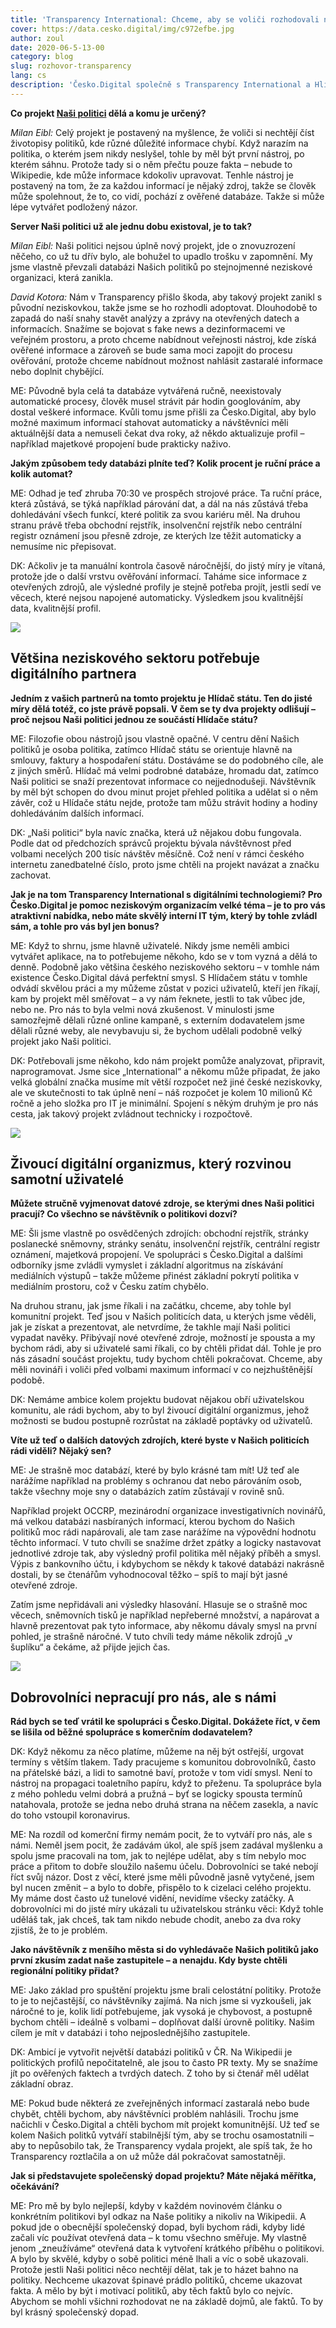 ```yaml
---
title: 'Transparency International: Chceme, aby se voliči rozhodovali na základě faktů, ne dojmů'
cover: https://data.cesko.digital/img/c972efbe.jpg
author: zoul
date: 2020-06-5-13-00
category: blog
slug: rozhovor-transparency
lang: cs
description: 'Česko.Digital společně s Transparency International a Hlídačem státu v těchto dnech spouští novou generaci projektu Naši politici, databáze ověřených informací o českých politicích – zatím celostátních, výhledově i „o tom nejposlednějším zastupiteli“. Projekt představujeme v rozhovoru s Milanem Eiblem a Davidem Kotorou z Transparency International.'
---
```


**Co projekt [Naši politici](https://www.nasipolitici.cz) dělá a komu je určený?**

_Milan Eibl:_ Celý projekt je postavený na myšlence, že voliči si nechtějí číst životopisy politiků, kde různé důležité informace chybí. Když narazím na politika, o kterém jsem nikdy neslyšel, tohle by měl být první nástroj, po kterém sáhnu. Protože tady si o něm přečtu pouze fakta – nebude to Wikipedie, kde může informace kdokoliv upravovat. Tenhle nástroj je postavený na tom, že za každou informací je nějaký zdroj, takže se člověk může spolehnout, že to, co vidí, pochází z ověřené databáze. Takže si může lépe vytvářet podložený názor.

**Server Naši politici už ale jednu dobu existoval, je to tak?**

_Milan Eibl:_ Naši politici nejsou úplně nový projekt, jde o znovuzrození něčeho, co už tu dřív bylo, ale bohužel to upadlo trošku v zapomnění. My jsme vlastně převzali databázi Našich politiků po stejnojmenné neziskové organizaci, která zanikla.

_David Kotora:_ Nám v Transparency přišlo škoda, aby takový projekt zanikl s původní neziskovkou, takže jsme se ho rozhodli adoptovat. Dlouhodobě to zapadá do naší snahy stavět analýzy a zprávy na otevřených datech a informacích. Snažíme se bojovat s fake news a dezinformacemi ve veřejném prostoru, a proto chceme nabídnout veřejnosti nástroj, kde získá ověřené informace a zároveň se bude sama moci zapojit do procesu ověřování, protože chceme nabídnout možnost nahlásit zastaralé informace nebo doplnit chybějící.

ME: Původně byla celá ta databáze vytvářená ručně, neexistovaly automatické procesy, člověk musel strávit pár hodin googlováním, aby dostal veškeré informace. Kvůli tomu jsme přišli za Česko.Digital, aby bylo možné maximum informací stahovat automaticky a návštěvníci měli aktuálnější data a nemuseli čekat dva roky, až někdo aktualizuje profil – například majetkové propojení bude prakticky naživo.

**Jakým způsobem tedy databázi plníte teď? Kolik procent je ruční práce a kolik automat?**

ME: Odhad je teď zhruba 70:30 ve prospěch strojové práce. Ta ruční práce, která zůstává, se týká například párování dat, a dál na nás zůstává třeba dohledávání všech funkcí, které politik za svou kariéru měl. Na druhou stranu právě třeba obchodní rejstřík, insolvenční rejstřík nebo centrální registr oznámení jsou přesně zdroje, ze kterých lze těžit automaticky a nemusíme nic přepisovat.

DK: Ačkoliv je ta manuální kontrola časově náročnější, do jistý míry je vítaná, protože jde o další vrstvu ověřování informací. Taháme sice informace z otevřených zdrojů, ale výsledné profily je stejně potřeba projít, jestli sedí ve věcech, které nejsou napojené automaticky. Výsledkem jsou kvalitnější data, kvalitnější profil.

![](https://data.cesko.digital/img/83e82798.jpg)

## Většina neziskového sektoru potřebuje digitálního partnera

**Jedním z vašich partnerů na tomto projektu je Hlídač státu. Ten do jisté míry dělá totéž, co jste právě popsali. V čem se ty dva projekty odlišují – proč nejsou Naši politici jednou ze součástí Hlídače státu?**

ME: Filozofie obou nástrojů jsou vlastně opačné. V centru dění Našich politiků je osoba politika, zatímco Hlídač státu se orientuje hlavně na smlouvy, faktury a hospodaření státu. Dostáváme se do podobného cíle, ale z jiných směrů. Hlídač má velmi podrobné databáze, hromadu dat, zatímco Naši politici se snaží prezentovat informace co nejjednodušeji. Návštěvník by měl být schopen do dvou minut projet přehled politika a udělat si o něm závěr, což u Hlídače státu nejde, protože tam můžu strávit hodiny a hodiny dohledáváním dalších informací.

DK: „Naši politici“ byla navíc značka, která už nějakou dobu fungovala. Podle dat od předchozích správců projektu bývala návštěvnost před volbami necelých 200 tisíc návštěv měsíčně. Což není v rámci českého internetu zanedbatelné číslo, proto jsme chtěli na projekt navázat a značku zachovat.

**Jak je na tom Transparency International s digitálními technologiemi? Pro Česko.Digital je pomoc neziskovým organizacím velké téma – je to pro vás atraktivní nabídka, nebo máte skvělý interní IT tým, který by tohle zvládl sám, a tohle pro vás byl jen bonus?**

ME: Když to shrnu, jsme hlavně uživatelé. Nikdy jsme neměli ambici vytvářet aplikace, na to potřebujeme někoho, kdo se v tom vyzná a dělá to denně. Podobně jako většina českého neziskového sektoru – v tomhle nám existence Česko.Digital dává perfektní smysl. S Hlídačem státu v tomhle odvádí skvělou práci a my můžeme zůstat v pozici uživatelů, kteří jen říkají, kam by projekt měl směřovat – a vy nám řeknete, jestli to tak vůbec jde, nebo ne. Pro nás to byla velmi nová zkušenost. V minulosti jsme samozřejmě dělali různé online kampaně, s externím dodavatelem jsme dělali různé weby, ale nevybavuju si, že bychom udělali podobně velký projekt jako Naši politici.

DK: Potřebovali jsme někoho, kdo nám projekt pomůže analyzovat, připravit, naprogramovat. Jsme sice „International“ a někomu může připadat, že jako velká globální značka musíme mít větší rozpočet než jiné české neziskovky, ale ve skutečnosti to tak úplně není – náš rozpočet je kolem 10 milionů Kč ročně a jeho složka pro IT je minimální. Spojení s někým druhým je pro nás cesta, jak takový projekt zvládnout technicky i rozpočtově.

![](https://data.cesko.digital/img/ac6a5a8f.jpg)

## Živoucí digitální organizmus, který rozvinou samotní uživatelé

**Můžete stručně vyjmenovat datové zdroje, se kterými dnes Naši politici pracují? Co všechno se návštěvník o politikovi dozví?**

ME: Šli jsme vlastně po osvědčených zdrojích: obchodní rejstřík, stránky poslanecké sněmovny, stránky senátu, insolvenční rejstřík, centrální registr oznámení, majetková propojení. Ve spolupráci s Česko.Digital a dalšími odborníky jsme zvládli vymyslet i základní algoritmus na získávání mediálních výstupů – takže můžeme přinést základní pokrytí politika v mediálním prostoru, což v Česku zatím chybělo.

Na druhou stranu, jak jsme říkali i na začátku, chceme, aby tohle byl komunitní projekt. Teď jsou v Našich politicích data, u kterých jsme věděli, jak je získat a prezentovat, ale netvrdíme, že takhle mají Naši politici vypadat navěky. Přibývají nové otevřené zdroje, možností je spousta a my bychom rádi, aby si uživatelé sami říkali, co by chtěli přidat dál. Tohle je pro nás zásadní součást projektu, tudy bychom chtěli pokračovat. Chceme, aby měli novináři i voliči před volbami maximum informací v co nejzhuštěnější podobě.

DK: Nemáme ambice kolem projektu budovat nějakou obří uživatelskou komunitu, ale rádi bychom, aby to byl živoucí digitální organizmus, jehož možnosti se budou postupně rozrůstat na základě poptávky od uživatelů.

**Víte už teď o dalších datových zdrojích, které byste v Našich politicích rádi viděli? Nějaký sen?**

ME: Je strašně moc databází, které by bylo krásné tam mít! Už teď ale narážíme například na problémy s ochranou dat nebo párováním osob, takže všechny moje sny o databázích zatím zůstávají v rovině snů.

Například projekt OCCRP, mezinárodní organizace investigativních novinářů, má velkou databázi nasbíraných informací, kterou bychom do Našich politiků moc rádi napárovali, ale tam zase narážíme na výpovědní hodnotu těchto informací. V tuto chvíli se snažíme držet zpátky a logicky nastavovat jednotlivé zdroje tak, aby výsledný profil politika měl nějaký příběh a smysl. Výpis z bankovního účtu, i kdybychom se někdy k takové databázi nakrásně dostali, by se čtenářům vyhodnocoval těžko – spíš to mají být jasné otevřené zdroje.

Zatím jsme nepřidávali ani výsledky hlasování. Hlasuje se o strašně moc věcech, sněmovních tisků je například nepřeberné množství, a napárovat a hlavně prezentovat pak tyto informace, aby někomu dávaly smysl na první pohled, je strašně náročné. V tuto chvíli tedy máme několik zdrojů „v šuplíku“ a čekáme, až přijde jejich čas.

![](https://data.cesko.digital/img/705e5850.jpg)

## Dobrovolníci nepracují pro nás, ale s námi

**Rád bych se teď vrátil ke spolupráci s Česko.Digital. Dokážete říct, v čem se lišila od běžné spolupráce s komerčním dodavatelem?**

DK: Když někomu za něco platíme, můžeme na něj být ostřejší, urgovat termíny s větším tlakem. Tady pracujeme s komunitou dobrovolníků, často na přátelské bázi, a lidi to samotné baví, protože v tom vidí smysl. Není to nástroj na propagaci toaletního papíru, když to přeženu. Ta spolupráce byla z mého pohledu velmi dobrá a pružná – byť se logicky spousta termínů natahovala, protože se jedna nebo druhá strana na něčem zasekla, a navíc do toho vstoupil koronavirus.

ME: Na rozdíl od komerční firmy nemám pocit, že to vytváří pro nás, ale s námi. Neměl jsem pocit, že zadávám úkol, ale spíš jsem zadával myšlenku a spolu jsme pracovali na tom, jak to nejlépe udělat, aby s tím nebylo moc práce a přitom to dobře sloužilo našemu účelu. Dobrovolníci se také nebojí říct svůj názor. Dost z věcí, které jsme měli původně jasně vytyčené, jsem byl nucen změnit – a bylo to dobře, přispělo to k cizelaci celého projektu. My máme dost často už tunelové vidění, nevidíme všecky zatáčky. A dobrovolníci mi do jisté míry ukázali tu uživatelskou stránku věci: Když tohle uděláš tak, jak chceš, tak tam nikdo nebude chodit, anebo za dva roky zjistíš, že to je problém.

**Jako návštěvník z menšího města si do vyhledávače Našich politiků jako první zkusím zadat naše zastupitele – a nenajdu. Kdy byste chtěli regionální politiky přidat?**

ME: Jako základ pro spuštění projektu jsme brali celostátní politiky. Protože to je to nejčastější, co návštěvníky zajímá. Na nich jsme si vyzkoušeli, jak náročné to je, kolik lidí potřebujeme, jak vysoká je chybovost, a postupně bychom chtěli – ideálně s volbami – doplňovat další úrovně politiky. Našim cílem je mít v databázi i toho nejposlednějšího zastupitele.

DK: Ambicí je vytvořit největší databázi politiků v ČR. Na Wikipedii je politických profilů nepočitatelně, ale jsou to často PR texty. My se snažíme jít po ověřených faktech a tvrdých datech. Z toho by si čtenář měl udělat základní obraz.

ME: Pokud bude některá ze zveřejněných informací zastaralá nebo bude chybět, chtěli bychom, aby návštěvníci problém nahlásili. Trochu jsme načichli v Česko.Digital a chtěli bychom mít projekt komunitnější. Už teď se kolem Našich politků vytváří stabilnější tým, aby se trochu osamostatnili – aby to nepůsobilo tak, že Transparency vydala projekt, ale spíš tak, že ho Transparency roztlačila a on už může dál pokračovat samostatněji.

**Jak si představujete společenský dopad projektu? Máte nějaká měřítka, očekávání?**

ME: Pro mě by bylo nejlepší, kdyby v každém novinovém článku o konkrétním politikovi byl odkaz na Naše politiky a nikoliv na Wikipedii. A pokud jde o obecnější společenský dopad, byli bychom rádi, kdyby lidé začali víc používat otevřená data – k tomu všechno směřuje. My vlastně jenom „zneužíváme“ otevřená data k vytvoření krátkého příběhu o politikovi. A bylo by skvělé, kdyby o sobě politici méně lhali a víc o sobě ukazovali. Protože jestli Naši politici něco nechtějí dělat, tak je to házet bahno na politiky. Nechceme ukazovat špinavé prádlo politiků, chceme ukazovat fakta. A mělo by být i motivací politiků, aby těch faktů bylo co nejvíc. Abychom se mohli všichni rozhodovat ne na základě dojmů, ale faktů. To by byl krásný společenský dopad.
